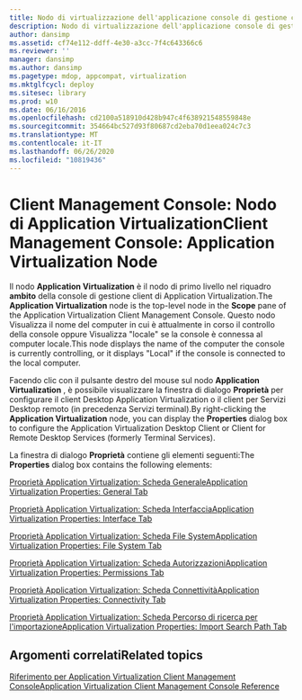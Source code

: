 ```yaml
---
title: Nodo di virtualizzazione dell'applicazione console di gestione client
description: Nodo di virtualizzazione dell'applicazione console di gestione client
author: dansimp
ms.assetid: cf74e112-ddff-4e30-a3cc-7f4c643366c6
ms.reviewer: ''
manager: dansimp
ms.author: dansimp
ms.pagetype: mdop, appcompat, virtualization
ms.mktglfcycl: deploy
ms.sitesec: library
ms.prod: w10
ms.date: 06/16/2016
ms.openlocfilehash: cd2100a518910d428b947c4f638921548559848e
ms.sourcegitcommit: 354664bc527d93f80687cd2eba70d1eea024c7c3
ms.translationtype: MT
ms.contentlocale: it-IT
ms.lasthandoff: 06/26/2020
ms.locfileid: "10819436"
---
```

# <span data-ttu-id="c621a-103">Client Management Console: Nodo di Application Virtualization</span><span class="sxs-lookup"><span data-stu-id="c621a-103">Client Management Console: Application Virtualization Node</span></span>


<span data-ttu-id="c621a-104">Il nodo **Application Virtualization** è il nodo di primo livello nel riquadro **ambito** della console di gestione client di Application Virtualization.</span><span class="sxs-lookup"><span data-stu-id="c621a-104">The **Application Virtualization** node is the top-level node in the **Scope** pane of the Application Virtualization Client Management Console.</span></span> <span data-ttu-id="c621a-105">Questo nodo Visualizza il nome del computer in cui è attualmente in corso il controllo della console oppure Visualizza "locale" se la console è connessa al computer locale.</span><span class="sxs-lookup"><span data-stu-id="c621a-105">This node displays the name of the computer the console is currently controlling, or it displays "Local" if the console is connected to the local computer.</span></span>

<span data-ttu-id="c621a-106">Facendo clic con il pulsante destro del mouse sul nodo **Application Virtualization** , è possibile visualizzare la finestra di dialogo **Proprietà** per configurare il client Desktop Application Virtualization o il client per Servizi Desktop remoto (in precedenza Servizi terminal).</span><span class="sxs-lookup"><span data-stu-id="c621a-106">By right-clicking the **Application Virtualization** node, you can display the **Properties** dialog box to configure the Application Virtualization Desktop Client or Client for Remote Desktop Services (formerly Terminal Services).</span></span>

<span data-ttu-id="c621a-107">La finestra di dialogo **Proprietà** contiene gli elementi seguenti:</span><span class="sxs-lookup"><span data-stu-id="c621a-107">The **Properties** dialog box contains the following elements:</span></span>

[<span data-ttu-id="c621a-108">Proprietà Application Virtualization: Scheda Generale</span><span class="sxs-lookup"><span data-stu-id="c621a-108">Application Virtualization Properties: General Tab</span></span>](application-virtualization-properties-general-tab.md)

[<span data-ttu-id="c621a-109">Proprietà Application Virtualization: Scheda Interfaccia</span><span class="sxs-lookup"><span data-stu-id="c621a-109">Application Virtualization Properties: Interface Tab</span></span>](application-virtualization-properties-interface-tab.md)

[<span data-ttu-id="c621a-110">Proprietà Application Virtualization: Scheda File System</span><span class="sxs-lookup"><span data-stu-id="c621a-110">Application Virtualization Properties: File System Tab</span></span>](application-virtualization-properties-file-system-tab.md)

[<span data-ttu-id="c621a-111">Proprietà Application Virtualization: Scheda Autorizzazioni</span><span class="sxs-lookup"><span data-stu-id="c621a-111">Application Virtualization Properties: Permissions Tab</span></span>](application-virtualization-properties-permissions-tab.md)

[<span data-ttu-id="c621a-112">Proprietà Application Virtualization: Scheda Connettività</span><span class="sxs-lookup"><span data-stu-id="c621a-112">Application Virtualization Properties: Connectivity Tab</span></span>](application-virtualization-properties-connectivity-tab.md)

[<span data-ttu-id="c621a-113">Proprietà Application Virtualization: Scheda Percorso di ricerca per l'importazione</span><span class="sxs-lookup"><span data-stu-id="c621a-113">Application Virtualization Properties: Import Search Path Tab</span></span>](application-virtualization-properties-import-search-path-tab.md)

## <span data-ttu-id="c621a-114">Argomenti correlati</span><span class="sxs-lookup"><span data-stu-id="c621a-114">Related topics</span></span>


[<span data-ttu-id="c621a-115">Riferimento per Application Virtualization Client Management Console</span><span class="sxs-lookup"><span data-stu-id="c621a-115">Application Virtualization Client Management Console Reference</span></span>](application-virtualization-client-management-console-reference.md)

 

 





